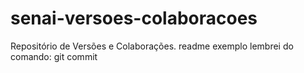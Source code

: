 ﻿# senai-versoes-colaboracoes
Repositório de Versões e Colaborações.
readme exemplo
lembrei do comando: git commit
